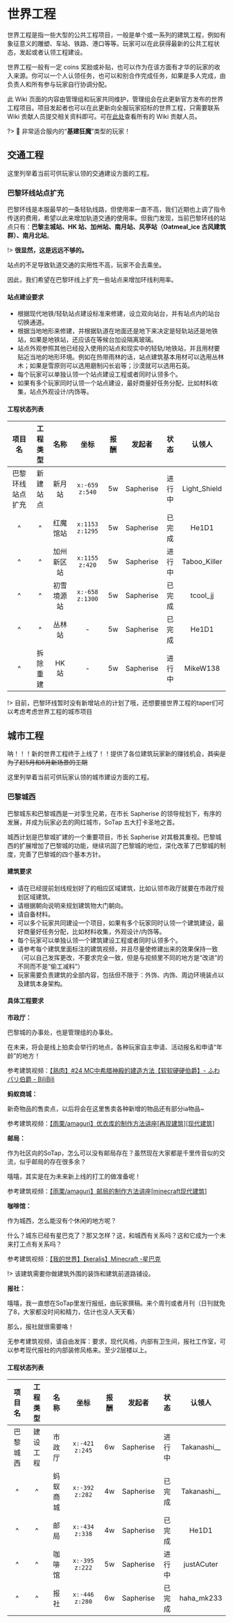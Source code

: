 # 世界工程

世界工程是指一些大型的公共工程项目，一般是单个或一系列的建筑工程，例如有象征意义的雕塑、车站、铁路、港口等等。玩家可以在此获得最新的公共工程状态，发起或者认领工程建设。

世界工程一般有一定 coins 奖励或补贴，也可以作为在该方面有才华的玩家的收入来源。你可以一个人认领任务，也可以和别合作完成任务，如果是多人完成，由负责人和所有参与玩家自行协调分配。

此 Wiki 页面的内容由管理组和玩家共同维护，管理组会在此更新官方发布的世界工程项目。项目发起者也可以在此更新向全服玩家招标的世界工程，只需要联系 Wiki 贡献人员提交相关资料即可。可在[此处](https://book.sotap.org/#/wiki/contributors)查看所有的 Wiki 贡献人员。

?> 💪 非常适合服内的“**基建狂魔**”类型的玩家！

## 交通工程

这里列举着当前可供玩家认领的交通建设方面的工程。

### 巴黎环线站点扩充

巴黎环线是本服最早的一条轻轨线路，但使用率一直不高，我们近期也上调了指令传送的费用，希望以此来增加轨道交通的使用率。但我门发现，当前巴黎环线的站点只有：**巴黎主城站、HK 站、加州站、南月站、风亭站（Oatmeal_ice 古风建筑群）、南月北站**。

!> **很显然，这是远远不够的。**

站点的不足导致轨道交通的实用性不高，玩家不会去乘坐。

因此，我们希望在巴黎环线上扩充一些站点来增加环线利用率。

#### 站点建设要求

- 根据现代地铁/轻轨站点建设标准来修建，设立双向站台，并有站点内的站台切换通道。
- 根据当地地形来修建，并根据轨道在地面还是地下来决定是轻轨站还是地铁站，如果是地铁站，还应该在等候台加设隔离玻璃。
- 站点外观参照其他已经投入使用的站点和现实中的轻轨/地铁站，并且用材要贴近当地的地形环境。例如在热带雨林的话，站点建筑基本用材可以选用丛林木；如果是雪原则可以选用磨制闪长岩等；沙漠就可以选用石英。
- 每个玩家可以单独认领一个站点建设工程或者同时认领多个。
- 如果有多个玩家同时认领一个站点建设，最好商量好任务分配，比如材料收集，站点外观设计/内饰等。

#### 工程状态列表

|      项目名      | 工程类型 |    名称    |      坐标       | 报酬  |  发起者   |  状态  |    认领人    |
| :--------------: | :------: | :--------: | :-------------: | :---: | :-------: | :----: | :----------: |
| 巴黎环线站点扩充 | 新建站点 |   新月站   | `x:-659 z:540`  |  5w   | Sapherise | 进行中 | Light_Shield |
|        ^         |    ^     |  红魔馆站  | `x:1153 z:1295` |  5w   | Sapherise | 已完成 |    He1D1     |
|        ^         |    ^     | 加州新区站 | `x:1155 z:420`  |  5w   | Sapherise | 进行中 | Taboo_Killer |
|        ^         |    ^     | 初雪境源站 | `x:-658 z:1300` |  5w   | Sapherise | 已完成 |   tcool_jj   |
|        ^         |    ^     |   丛林站   |        -        |  5w   | Sapherise | 已完成 |    He1D1     |
|        ^         | 拆除重建 |   HK 站    |        -        |  5w   | Sapherise | 进行中 |   MikeW138   |

!> 目前，巴黎环线暂时没有新增站点的计划了哦，还想要接世界工程的taper们可以考虑考虑世界工程的城市项目

## 城市工程

呐！！！新的世界工程终于上线了！！提供了各位建筑玩家新的赚钱机会，~~其实是为了赶5月和6月新场景的工期~~

这里列举着当前可供玩家认领的城市建设方面的工程。

### 巴黎城西

巴黎城东和巴黎城西是一对孪生兄弟，在市长 Sapherise 的领导规划下，有序的发展，并成为玩家必去的网红城市，SoTap 五大打卡圣地之首。

城西计划是巴黎城扩建的一个重要项目，市长 Sapherise 对其极其重视。巴黎城西的扩展增加了巴黎城的功能，继续巩固了巴黎城的地位，深化改革了巴黎城的制度，完善了巴黎城的四个基本方针。

#### 建筑要求

- 请在已经提前划线规划好了的相应区域建筑，比如认领市政厅就要在市政厅规划区域建筑。
- 请根据朝向说明来规划建筑物大门朝向。
- 请自备材料。
- 可以多个玩家共同建设一个项目，如果有多个玩家同时认领一个建筑建设，最好商量好任务分配，比如材料收集，外观设计/内饰等。
- 每个玩家可以单独认领一个建筑建设工程或者同时认领多个。
- 请参考每个建筑里面标注的建筑视频，并且尽量使修建出来的效果保持一致（可以自己发挥更改，不要求完全一致，但是与视频里不同的地方是“改进”的不同而不是“偷工减料”）
- 玩家需要负责建筑的全部内容，包括但不限于：外饰、内饰、周边环境装点以及建筑本身架构。

#### 具体工程要求

**市政厅：**

巴黎城的办事处，也是管理组的办事处。

在未来，将会是线上拍卖会举行的地点，各种玩家自主申请、活动报名和申请“年龄”的地方！

参考建筑视频：[【熟肉】#24 MC中希腊神殿的建造方法【软软硬硬伯爵】- ふわパリ伯爵 - BiliBili](https://www.bilibili.com/video/BV1gx411y7ra)

**蚂蚁商城：**

新奇物品的售卖点，以后将会在这里售卖各种新增的物品还有部分ia物品~

参考建筑视频：[【雨栗/amaguri】优衣库的制作方法讲座[再现建筑][现代建筑]](https://www.bilibili.com/video/BV1Tb411s7Ed)

**邮局：**

作为社区向的SoTap，怎么可以没有邮局存在？虽然现在大家都是千里传音似的交流，似乎邮局的存在很多余？

嘻嘻，其实是在为未来新上线的打工的做准备呢！

参考建筑视频：[【雨栗/amaguri】邮局的制作方法讲座[minecraft现代建筑]](https://www.bilibili.com/video/BV1rb411S7U3)

**咖啡馆：**

作为城西，怎么能没有个休闲的地方呢？

什么？城东已经有星巴克了？那又怎样？这，和城西有关系吗？这和它成为一个未来打工点有关系吗？

参考建筑视频：[【我的世界】【keralis】Minecraft -星巴克](https://www.bilibili.com/video/BV1zs411872L)

!> 该建筑需要你做建筑外围的装饰和建筑前道路铺设。

**报社：**

嘻嘻，我一直想在SoTap里发行报纸，由玩家撰稿。来个周刊或者月刊（日刊就免了8，大家都没时间和精力，估计也没人天天看）

那么，报社就很需要咯！

无参考建筑视频，请自由发挥：要求，现代风格，内部有卫生间，报社工作室，可以参考现代报社的内部装修风格来。至少2层楼以上。

#### 工程状态列表

|  项目名  | 工程类型 |   名称   |      坐标      | 报酬  |  发起者   |  状态  |   认领人    |
| :------: | :------: | :------: | :------------: | :---: | :-------: | :----: | :---------: |
| 巴黎城西 | 建设工程 |  市政厅  | `x:-421 z:245` |  6w   | Sapherise | 进行中 | Takanashi__ |
|    ^     |    ^     | 蚂蚁商城 | `x:-392 z:282` |  4w   | Sapherise | 已完成 | Takanashi__ |
|    ^     |    ^     |   邮局   | `x:-434 z:338` |  4w   | Sapherise | 已完成 |    He1D1    |
|    ^     |    ^     |  咖啡馆  | `x:-395 z:222` |  5w   | Sapherise | 进行中 | justACuter  |
|    ^     |    ^     |   报社   | `x:-446 z:280` |  6w   | Sapherise | 已完成 | haha_mk233  |

